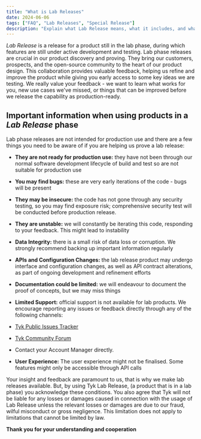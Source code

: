 ```yaml
---
title: "What is Lab Releases"
date: 2024-06-06
tags: ["FAQ", "Lab Releases", "Special Release"]
description: "Explain what Lab Release means, what it includes, and what to expect"
---
```


*Lab Release* is a release for a product still in the lab phase, during which features are still under active development and testing.
Lab phase releases are crucial in our product discovery and proving. They bring our customers, prospects, and the open-source community to the
heart of our product design. This collaboration provides valuable feedback, helping us refine and improve the product while giving you early
access to some key ideas we are testing. We really value your feedback - we want to learn what works for you, new use cases we've missed,
or things that can be improved before we release the capability as production-ready.

## Important information when using products in a *Lab Release* phase
Lab phase releases are not intended for production use and there are a few things you need to be aware of if you are 
helping us prove a lab release:
- **They are not ready for production use:** they have not been through our normal software development lifecycle of build and test so are 
not suitable for production use
- **You may find bugs:** these are very early iterations of the code - bugs will be present
- **They may be insecure:** the code has not gone through any security testing, so you may find exposure risk; comprehensive security test 
will be conducted before production release.
- **They are unstable:** we will constantly be iterating this code, responding to your feedback. This might lead to instability
- **Data Integrity:** there is a small risk of data loss or corruption. We strongly recommend backing up important information regularly
- **APIs and Configuration Changes:** the lab release product may undergo interface and configuration changes, as well as API contract alterations, 
as part of ongoing development and refinement efforts
- **Documentation could be limited:** we will endeavour to document the proof of concepts, but we may miss things
- **Limited Support:** official support is not available for lab products. We encourage reporting any issues or feedback directly through any of the following channels: 
- [Tyk Public Issues Tracker](https://github.com/TykTechnologies/tyk/issues/new/choose)
- [Tyk Community Forum](https://community.tyk.io/)
- Contact your Account Manager directly.
 
- **User Experience:** The user experience might not be finalised. Some features might only be accessible through API calls

Your insight and feedback are paramount to us, that is why we make lab releases available. But, by using Tyk Lab Release, (a product that is in a lab phase) you acknowledge these conditions. You also agree that Tyk will not be liable for any losses or damages caused in connection with the usage of Lab Release unless the relevant losses or damages are due to our fraud, wilful misconduct or gross negligence. This limitation does not apply to limitations that cannot be limited by law.

**Thank you for your understanding and cooperation**

